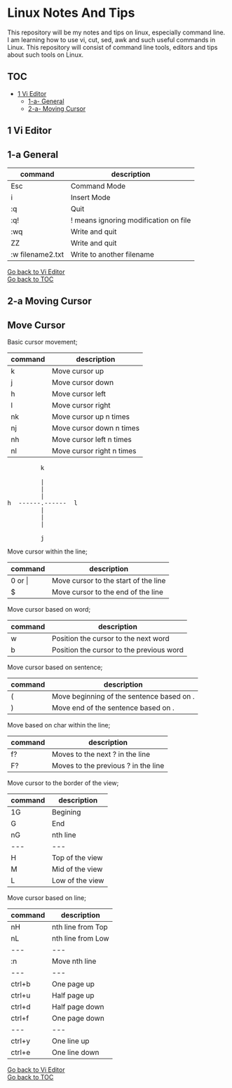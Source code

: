 Linux Notes And Tips
====================

This repository will be my notes and tips on linux, especially command line. I am learning how to use vi, cut, sed, awk and such useful commands in Linux. This repository will consist of command line tools, editors and tips about such tools on Linux. 

TOC
---
- [1 Vi Editor](#1-vi-editor) <br/>
  * [1-a- General](#1-a-general) <br/>
  * [2-a- Moving Cursor](2-a-moving-cursor) <br/>

 1 Vi Editor
------------

 1-a General
------------

| command | description |
| --- | --- |
| Esc               | Command Mode                              |
| i                 | Insert Mode                               |
| :q                | Quit                                      |
| :q!               | ! means ignoring modification on file     |
| :wq               | Write and quit                            |
| ZZ                | Write and quit                            |
| :w filename2.txt  | Write to another filename                 |

[Go back to Vi Editor](#1-vi-editor) <br/>
[Go back to TOC](#toc)


 2-a Moving Cursor
------------------

Move Cursor
-----------

Basic cursor movement;

| command | description |
| --- | --- |
| k                 | Move cursor up                            |
| j                 | Move cursor down                          |
| h                 | Move cursor left                          |
| l                 | Move cursor right                         |
| nk                | Move cursor up    n times                 |
| nj                | Move cursor down  n times                 |
| nh                | Move cursor left  n times                 |
| nl                | Move cursor right n times                 |

<pre>
         k
        
         |      
         |
         |
h  ------.------  l
         |
         |
         |
         
         j
</pre>

Move cursor within the line;

| command | description |
| --- | --- |
| 0 or \|           | Move cursor to the start of the line      |
| $                 | Move cursor to the end of the line        |

Move cursor based on word;

| command | description |
| --- | --- |
| w                 | Position the cursor to the next word      |
| b                 | Position the cursor to the previous word  |

Move cursor based on sentence;

| command | description |
| --- | --- |
| (                 | Move beginning of the sentence based on . |
| )                 | Move end of the sentence based on .       |

Move based on char within the line;

| command | description |
| --- | --- |
| f?                | Moves to the next ? in the line           |
| F?                | Moves to the previous ? in the line       |

Move cursor to the border of the view;

| command | description |
| --- | --- |
| 1G                | Begining                                  |
| G                 | End                                       |
| nG                | nth line                                  |
| --- | --- |
| H                 | Top of the view                           |
| M                 | Mid of the view                           |
| L                 | Low of the view                           |

Move cursor based on line;

| command | description |
| --- | --- |
| nH                | nth line from Top                         |
| nL                | nth line from Low                         |
| --- | --- |
| :n                | Move nth line                             |
| --- | --- |
| ctrl+b            | One page up                               |
| ctrl+u            | Half page up                              |
| ctrl+d            | Half page down                            |
| ctrl+f            | One page down                             |
| --- | --- |
| ctrl+y            | One line up                               |
| ctrl+e            | One line down                             |

[Go back to Vi Editor](#1-vi-editor) <br/>
[Go back to TOC](#toc)

